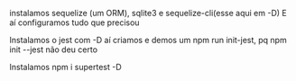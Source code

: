 instalamos sequelize (um ORM), sqlite3 e sequelize-cli(esse aqui em -D)
E aí configuramos tudo que precisou


Instalamos o jest com -D
aí criamos e demos um npm run init-jest, pq npm init --jest não deu certo


Instalamos npm i supertest -D